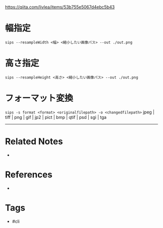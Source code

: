 https://qiita.com/livlea/items/53b755e5067d4ebc5b43

# 幅指定
`sips --resampleWidth <幅> <縮小したい画像パス> --out ./out.png`
# 高さ指定
`sips --resampleHeight <高さ> <縮小したい画像パス> --out ./out.png`
# フォーマット変換
`sips -s format <format> <originalfilepath> -o <changedfilepath>`
 jpeg | tiff | png | gif | jp2 | pict | bmp | qtif | psd | sgi | tga

---
# Related Notes
- 

# References
- 

# Tags
- #cli 